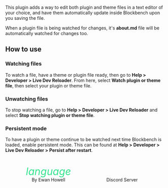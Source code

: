 <div id="about-content">
  <p>This plugin adds a way to edit both plugin and theme files in a text editor of your choice, and have them automatically update inside Blockbench upon you saving the file.</p>
  <p>When a plugin file is being watched for changes, it's <strong>about.md</strong> file will be automatically watched for changes too.</p>
  <h2>How to use</h2>
  <h3>Watching files</h3>
  <p>To watch a file, have a theme or plugin file ready, then go to <strong>Help > Developer > Live Dev Reloader</strong>. From here, select <strong>Watch plugin or theme file</strong>, then select your plugin or theme file.</p>
  <h3>Unwatching files</h3>
  <p>To stop watching a file, go to <strong>Help > Developer > Live Dev Reloader</strong> and select <strong>Stop watching plugin or theme file</strong>.</p>
  <h3>Persistent mode</h3>
  <p>To have a plugin or theme continue to be watched next time Blockbench is loaded, enable persistent mode. This can be found at <strong>Help > Developer > Live Dev Reloader > Persist after restart</strong>.</p>
</div>
<style>
  .about {
    height: 100%;
    display: flex;
    flex-direction: column;
    justify-content: space-between;
  }
  #about-content {
    overflow-y: auto;
    min-height: 128px;
  }
  #about-markdown-links > a {
    display: flex;
    flex-direction: column;
    align-items: center;
    gap: 5px;
    padding: 5px;
    text-decoration: none;
    flex-grow: 1;
    flex-basis: 0;
    color: var(--color-subtle_text);
    text-align: center;
  }
  #about-markdown-links > a:hover {
    background-color: var(--color-accent);
    color: var(--color-light);
  }
  #about-markdown-links > a > i {
    font-size: 32px;
    width: 100%;
    max-width: initial;
    height: 32px;
    text-align: center;
  }
  #about-markdown-links > a:hover > i {
    color: var(--color-light) !important;
  }
  #about-markdown-links > a > p {
    flex: 1;
    display: flex;
    align-items: center;
    margin: 0;
  }
</style>
<div id="about-markdown-links" style="display:flex;justify-content:space-around;margin:20px 20px 0">
  <a href="https://ewanhowell.com/">
    <i class="material-icons icon" style="color:rgb(51, 227, 142)">language</i>
    <p>By Ewan Howell</p>
  </a>
  <a href="https://discord.ewanhowell.com/">
    <i class="fa_big icon fab fa-discord" style="color:rgb(114, 127, 255)"></i>
    <p>Discord Server</p>
  </a>
</div>